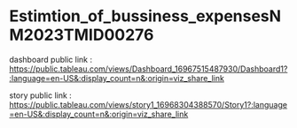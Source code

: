 # Estimtion_of_bussiness_expensesNM2023TMID00276

dashboard public link : https://public.tableau.com/views/Dashboard_16967515487930/Dashboard1?:language=en-US&:display_count=n&:origin=viz_share_link

story public link : https://public.tableau.com/views/story1_16968304388570/Story1?:language=en-US&:display_count=n&:origin=viz_share_link
